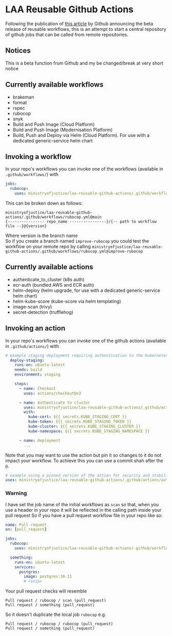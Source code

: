 # LAA Reusable Github Actions

Following the publication of [this article](https://docs.github.com/en/actions/learn-github-actions/reusing-workflows) by Github announcing the beta release of reusable workflows, this is an attempt to start a central repository of github jobs that can be called from remote repositories.

## Notices

This is a beta function from Github and my be changed/break at very short notice

## Currently available workflows

- brakeman
- format
- rspec
- rubocop
- snyk
- Build and Push Image (Cloud Platform)
- Build and Push Image (Modernisation Platform)
- Build, Push and Deploy via Helm (Cloud Platform). For use with a dedicated generic-service helm chart

## Invoking a workflow

In your repo's workflows you can invoke one of the workflows (available in `.github/workflows/`) with

```yaml
jobs:
  rubocop:
    uses: ministryofjustice/laa-reusable-github-actions/.github/workflows/rubocop.yml@main
```

This can be broken down as follows:

`ministryofjustice/laa-reusable-github-actions/.github/workflows/rubocop.yml@main`  
`{---------------- repo_name ----------------}/{-- path to workflow file --}@{version}`

Where version is the branch name  
So if you create a branch named `improve-rubocop` you could test the
workflow on your remote repo by calling `ministryofjustice/laa-reusable-github-actions/.github/workflows/rubocop.yml@improve-rubocop`

## Currently available actions

- authenticate_to_cluster (k8s auth)
- ecr-auth (bundled AWS and ECR auth)
- helm-deploy (helm upgrade, for use with a dedicated generic-service helm chart)
- helm-kube-score (kube-score via helm templating)
- image-scan (trivy)
- secret-detection (trufflehog)

## Invoking an action

In your repo's workflows you can invoke one of the github actions (available in `.github/actions/`) with

```yaml
# example staging deployment requiring authentication to the kubernetes cluster
  deploy-staging:
    runs-on: ubuntu-latest
    needs: build
    environment: staging

    steps:
      - name: Checkout
        uses: actions/checkout@v3

      - name: Authenticate to cluster
        uses: ministryofjustice/laa-reusable-github-actions/.github/actions/authenticate_to_cluster@main
        with:
          kube-cert: ${{ secrets.KUBE_STAGING_CERT }}
          kube-token: ${{ secrets.KUBE_STAGING_TOKEN }}
          kube-cluster: ${{ secrets.KUBE_STAGING_CLUSTER }}
          kube-namespace: ${{ secrets.KUBE_STAGING_NAMESPACE }}

      - name: deployment
        ...

```

Note that you may want to use the action but pin it so changes to it do not impact your workflow. To achieve this you can use a commit shah after the `@`.

```yaml
# example using a pinned version of the action for security and stability
uses: ministryofjustice/laa-reusable-github-actions/.github/actions/authenticate_to_cluster@7666443ea3f635ec52544311e0f0ea51830468c0
```

### Warning

I have set the job name of the initial workflows as `scan` so that, when you use a header
in _your_ repo it will be reflected in the calling path inside your pull request
So if you have a pull request workflow file in your repo like so:

```yaml
name: Pull request
on: [pull_request]

jobs:
  rubocop:
    uses: ministryofjustice/laa-reusable-github-actions/.github/workflows/rubocop.yml@main

  something:
    runs-on: ubuntu-latest
    services:
      postgres:
        image: postgres:10.11
        # <snip>
```

Your pull request checks will resemble

```text
Pull request / rubocop / scan (pull_request)
Pull request / something (pull_request)
```

So it doesn't duplicate the local job `rubocop` e.g.

```text
Pull request / rubocop / rubocop (pull_request)
Pull request / something (pull_request)
```
